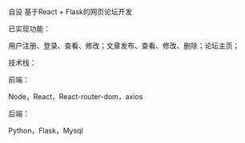 自设 基于React + Flask的网页论坛开发

已实现功能：

用户注册、登录、查看、修改；文章发布、查看、修改、删除；论坛主页；

技术栈：

前端：

Node，React，React-router-dom，axios

后端：

Python，Flask，Mysql
